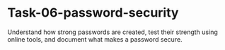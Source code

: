 # Task-06-password-security
Understand how strong passwords are created, test their strength using online tools, and document what makes a password secure.
